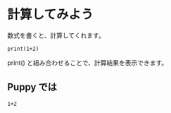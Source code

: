 # 計算してみよう 

数式を書くと、計算してくれます。

```
print(1+2)
```

print() と組み合わせることで、計算結果を表示できます。


## Puppy では

```
1+2
```

